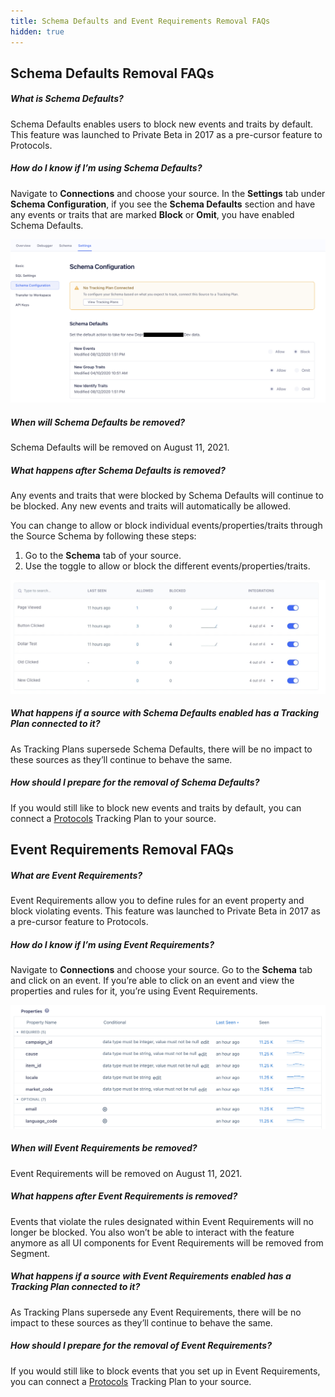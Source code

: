 ```yaml
---
title: Schema Defaults and Event Requirements Removal FAQs
hidden: true
---
```


## Schema Defaults Removal FAQs

##### What is Schema Defaults?
Schema Defaults enables users to block new events and traits by default. This feature was launched to Private Beta in 2017 as a pre-cursor feature to Protocols.

##### How do I know if I’m using Schema Defaults?
Navigate to **Connections** and choose your source. In the **Settings** tab under **Schema Configuration**, if you see the **Schema Defaults** section and have any events or traits that are marked **Block** or **Omit**, you have enabled Schema Defaults.

![Schema Defaults](./images/schema-defaults-eol-1.png)

##### When will Schema Defaults be removed?
Schema Defaults will be removed on August 11, 2021.

##### What happens after Schema Defaults is removed?
Any events and traits that were blocked by Schema Defaults will continue to be blocked. Any new events and traits will automatically be allowed.

You can change to allow or block individual events/properties/traits through the Source Schema by following these steps:

1. Go to the **Schema** tab of your source.
2. Use the toggle to allow or block the different events/properties/traits.

![toggling schema defaults](./images/schema-defaults-eol-2.png)

##### What happens if a source with Schema Defaults enabled has a Tracking Plan connected to it?
As Tracking Plans supersede Schema Defaults, there will be no impact to these sources as they’ll continue to behave the same.

##### How should I prepare for the removal of Schema Defaults?
If you would still like to block new events and traits by default, you can connect a [Protocols](/docs/protocols/) Tracking Plan to your source.

## Event Requirements Removal FAQs

##### What are Event Requirements?
Event Requirements allow you to define rules for an event property and block violating events. This feature was launched to Private Beta in 2017 as a pre-cursor feature to Protocols.

##### How do I know if I’m using Event Requirements?
Navigate to **Connections** and choose your source. Go to the **Schema** tab and click on an event. If you’re able to click on an event and view the properties and rules for it, you’re using Event Requirements.

![Event Requirements](./images/schema-defaults-eol-3.png)

##### When will Event Requirements be removed?
Event Requirements will be removed on August 11, 2021.

##### What happens after Event Requirements is removed?
Events that violate the rules designated within Event Requirements will no longer be blocked. You also won’t be able to interact with the feature anymore as all UI components for Event Requirements will be removed from Segment.

##### What happens if a source with Event Requirements enabled has a Tracking Plan connected to it?
As Tracking Plans supersede any Event Requirements, there will be no impact to these sources as they’ll continue to behave the same.

##### How should I prepare for the removal of Event Requirements?
If you would still like to block events that you set up in Event Requirements, you can connect a [Protocols](/docs/protocols/) Tracking Plan to your source.
